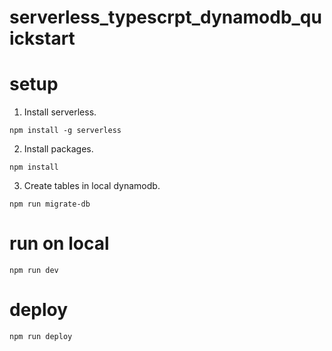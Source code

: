 # serverless_typescrpt_dynamodb_quickstart

# setup

1. Install serverless.

```
npm install -g serverless
```

2. Install packages.
```
npm install
```

3. Create tables in local dynamodb.
```
npm run migrate-db
```

# run on local
```
npm run dev
```

# deploy
```
npm run deploy
```

